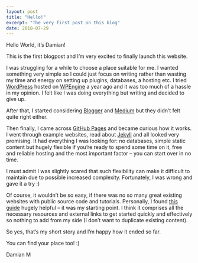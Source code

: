```yaml
---
layout: post
title: "Hello!"
excerpt: "The very first post on this blog"
date: 2018-07-29
---
```


Hello World, it’s Damian!

This is the first blogpost and I’m very excited to finally launch this website.

I was struggling for a while to choose a place suitable for me. I wanted something very simple so I could just focus on writing rather than wasting my time and energy on setting up plugins, databases, a hosting etc. I tried [WordPress](https://wordpress.org/) hosted on [WPEngine](https://wpengine.co.uk/) a year ago and it was too much of a hassle in my opinion. I felt like I was doing everything but writing and decided to give up.

After that, I started considering [Blogger](https://www.blogger.com) and [Medium](https://medium.com/) but they didn’t felt quite right either.

Then finally, I came across [GitHub Pages](https://pages.github.com/) and became curious how it works. I went through example websites, read about [Jekyll](https://jekyllrb.com/) and all looked very promising. It had everything I was looking for: no databases, simple static content but hugely flexible if you’re ready to spend some time on it, free and reliable hosting and the most important factor – you can start over in no time.

I must admit I was slightly scared that such flexibility can make it difficult to maintain due to possible increased complexity. Fortunately, I was wrong and gave it a try :)

Of course, it wouldn’t be so easy, if there was no so many great existing websites with public source code and tutorials. Personally, I found [this guide](http://jmcglone.com/guides/github-pages/) hugely helpful – it was my starting point. I think it comprises all the necessary resources and external links to get started quickly and effectively so nothing to add from my side (I don’t want to duplicate existing content).

So yes, that’s my short story and I’m happy how it ended so far.

You can find your place too! :)

Damian M